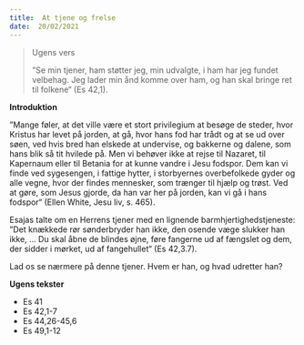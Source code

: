 ```yaml
---
title:  At tjene og frelse
date:  20/02/2021
---
```


> <p>Ugens vers</p>
> ”Se min tjener, ham støtter jeg, min udvalgte, i ham har jeg fundet velbehag. Jeg lader min ånd komme over ham, og han skal bringe ret til folkene“ (Es 42,1).

**Introduktion**

”Mange føler, at det ville være et stort privilegium at besøge de steder, hvor Kristus har levet på jorden, at gå, hvor hans fod har trådt og at se ud over søen, ved hvis bred han elskede at undervise, og bakkerne og dalene, som hans blik så tit hvilede på. Men vi behøver ikke at rejse til Nazaret, til Kapernaum eller til Betania for at kunne vandre i Jesu fodspor. Dem kan vi finde ved sygesengen, i fattige hytter, i storbyernes overbefolkede gyder og alle vegne, hvor der findes mennesker, som trænger til hjælp og trøst. Ved at gøre, som Jesus gjorde, da han var her på jorden, kan vi gå i hans fodspor“ (Ellen White, Jesu liv, s. 465).

Esajas talte om en Herrens tjener med en lignende barmhjertighedstjeneste: ”Det knækkede rør sønderbryder han ikke, den osende væge slukker han ikke, … Du skal åbne de blindes øjne, føre fangerne ud af fængslet og dem, der sidder i mørket, ud af fangehullet“ (Es 42,3.7).

Lad os se nærmere på denne tjener. Hvem er han, og hvad udretter han?

**Ugens tekster**

- Es 41
- Es 42,1-7
- Es 44,26-45,6
- Es 49,1-12